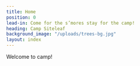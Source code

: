 ```yaml
---
title: Home
position: 0
lead-in: Come for the s’mores stay for the camp!
heading: Camp Siteleaf
background_image: "/uploads/trees-bg.jpg"
layout: index
---
```


Welcome to camp!